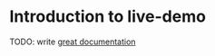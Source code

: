 # Introduction to live-demo

TODO: write [great documentation](http://jacobian.org/writing/what-to-write/)
